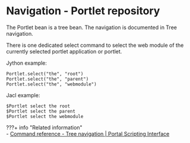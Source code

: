 # Navigation - Portlet repository

The Portlet bean is a tree bean. The navigation is documented in Tree navigation.

There is one dedicated select command to select the web module of the currently selected portlet application or portlet.

Jython example:

```
Portlet.select("the", "root")
Portlet.select("the", "parent")
Portlet.select("the", "webmodule")
```

Jacl example:

```
$Portlet select the root
$Portlet select the parent
$Portlet select the webmodule

```

???+ info "Related information"  
    -   [Command reference - Tree navigation | Portal Scripting Interface](../../../../portal_admin_tools/portal_scripting_interface/command_ref_psi/tree_nav.md)

